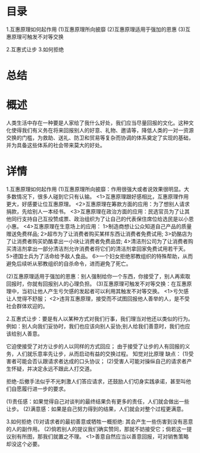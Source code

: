 # 目录
1.互惠原理如何起作用
  (1)互惠原理所向披靡
  (2)互惠原理适用于强加的恩惠
  (3)互惠原理可触发不对等交换
  
2.互惠式让步
3.如何拒绝

# 总结

# 概述
人类生活中存在一种要是人家给了我什么好处，我们应当尽量回报的文化。这种文化使得我们有义务在将来回报别人的好意、礼物、邀请等，降低人类的一对一资源交换的门槛，为救助、送礼、防卫和贸易等复杂而协调的体系奠定了实现的基础，并为具备这些体系的社会带来莫大的好处。

# 详情
1.互惠原理如何起作用
  (1)互惠原理所向披靡：作用很强大或者说效果很明显。大多数情况下，很多人碰到它只有认输。
    <1>互惠原理跟好感相比，互惠原理作用更大，好感要让位互惠原理。
    <2>互惠原理在筹款方面的应用：为了想别人请求捐款，先给别人一本经书。
    <3>互惠原理在政治方面的应用：民选官员为了让其他同行支持自己互投赞成票、政治组织为了让自己的代表保住席位给选民是以小恩小惠。
    <4>互惠原理在生意场上的应用：
      1>制造商想让公众知道自己产品的质量赠送免费样品;
      2>超市为了让消费者购买某样东西让消费者免费试用;
      3>奶酪店为了让消费者购买奶酪拿出一小块让消费者免费品尝;
      4>清洁剂公司为了让消费者购买清洁剂拿出一部分清洁剂允许消费者将它们的清洁剂拿回家免费试用若干天。
      5>德国士兵为了活命给予敌人食品。
      6>一个妇女拒绝邪教组织的特殊帮助，从而避免后续听从邪教组织的自杀命令，进而避免了死亡。

  (2)互惠原理适用于强加的恩惠：别人强制给你一个东西，你接受了，别人再索取回报时，你就有回报别人的心理负担。
  (3)互惠原理可触发不对等交换：在互惠原理中，当初让他人产生亏欠感的发起者可以利用其触发不对等交换。
    <1>亏欠感让人觉得不舒服；
    <2>违背互惠原理，接受而不试图回报他人善举的人，是不受社会群体欢迎的。

2.互惠式让步：要是有人以某种方式对我们行事，我们理当对他还以类似的行为。例如：别人向我们妥协时，我们也应该向别人妥协;别人给我们善意时，我们也应该给别人善意。

  它迫使接受了对方让步的人以同样的方式回应；
  由于接受了让步的人有回报的义务，人们就乐意率先让步，从而启动有益的交换过程。
  知觉对比原理
  缺点：
    (1)受害者可能会否认跟请求者达成的口头协议；
    (2)受害人可能对操纵自己的请求者产生怀疑，并决定永远不跟此人打交道。

  拒绝-后撤手法似乎不光刺激人们答应请求，还鼓励人们切身实践承诺，甚至叫他们自愿履行进一步的要求。

  (1)责任感：如果觉得自己对谈判的最终结果负有更多的责任，人们就会做出一些让步。
  (2)满意感：如果是自己努力得到的结果，人们就会对整个过程更满意。

3.如何拒绝
  (1)对请求者的最初善意或牺牲一概拒绝: 其会产生一些伤害到没有恶意的人的副作用。
  (2)倘若别人的提议我们确实赞同，那就不妨接受它；倘若这一提议别有所图，那我们就置之不理。
    <1>善意自然应当以善意回报，可对销售策略却没这个必要。
